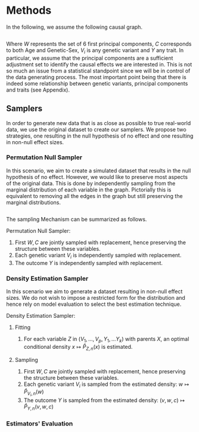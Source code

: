 # Methods

In the following, we assume the following causal graph.

```mermaid
```

Where $W$ represents the set of 6 first principal components, $C$ corresponds to both Age and Genetic-Sex, $V_i$ is any genetic variant and $Y$ any trait.
In particular, we assume that the principal components are a sufficient adjustment set to identify the causal effects we are interested in. This is not so much an issue from a statistical standpoint since we will be in control of the data generating process. The most important point being that there is indeed some relationship between genetic variants, principal components and traits (see Appendix).

## Samplers

In order to generate new data that is as close as possible to true real-world data, we use the original dataset to create our samplers. We propose two strategies, one resulting in the null hypothesis of no effect and one resulting in non-null effect sizes.

### Permutation Null Sampler

In this scenario, we aim to create a simulated dataset that results in the null hypothesis of no effect. However, we would like to preserve most aspects of the original data. This is done by independently sampling from the marginal distribution of each variable in the graph. Pictorially this is equivalent to removing all the edges in the graph but still preserving the marginal distributions.

```mermaid
```

The sampling Mechanism can be summarized as follows.

Permutation Null Sampler:

1. First $W,C$ are jointly sampled with replacement, hence preserving the structure between these variables.
2. Each genetic variant $V_i$ is independently sampled with replacement.
3. The outcome $Y$ is independently sampled with replacement.

### Density Estimation Sampler

In this scenario we aim to generate a dataset resulting in non-null effect sizes. We do not wish to impose a restricted form for the distribution and hence rely on model evaluation to select the best estimation technique.

Density Estimation Sampler:

1. Fitting
   1. For each variable $Z$ in $(V_1, ..., V_p, Y_1, ...Y_k)$ with parents $X$, an optimal conditional density $x \mapsto \hat{P}_{Z,n}(x)$ is estimated.

2. Sampling
   1. First $W,C$ are jointly sampled with replacement, hence preserving the structure between these variables.
   2. Each genetic variant $V_i$ is sampled from the estimated density: $w \mapsto \hat{P}_{V_i,n}(w)$
   3. The outcome $Y$ is sampled from the estimated density: $(v, w, c) \mapsto \hat{P}_{Y,n}(v, w, c)$

### Estimators' Evaluation
